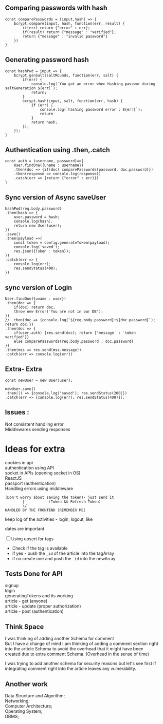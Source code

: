 ## Comparing passwords with hash
    const comparePasswords = (input,hash) => {
        bcrypt.compare(input, hash, function(err, result) {
            if(err) return {"error" : err};
            if(result) return {"message" : "verified"};
            return {"message" : "invalid password"}
        })
    }


## Generating password hash
    const hashPwd = input => {
        bcrypt.genSalt(saltRounds, function(err, salt) {
            if(err) { 
                console.log(`You got an error when Hashing passwor during saltGeneration ${err}`);
                return;
            }
            bcrypt.hash(input, salt, function(err, hash) {
                if (err) {
                    console.log(`hashing password error : ${err}`);
                    return
                }
                return hash;
            });
        });
    }

## Authentication using .then,.catch
    const auth = (username, password)=>{
        User.findOne({uname : username})
        .then(doc => {if(doc) comparePasswords(password, doc.password)})
        .then(response => console.log(response))
        .catch(err => {return {"error" : err}})
    }

## Sync version of **Async saveUser**

    hashPwd(req.body.password)
    .then(hash => {
        user.password = hash;
        console.log(hash);
        return new User(user);
    })
    .save()
    .then(payload =>{
        const token = config.generateToken(payload);
        console.log('saved');
        res.json({Token : token});
    })
    .catch(err => {
        console.log(err);
        res.sendStatus(400);
    })

## sync version of **Login**

    User.findOne({uname : user})
    .then(doc => {
        if(doc) return doc;
        throw new Error('You are not in our DB');
    })
    // .then(doc => {console.log(`${req.body.password}+${doc.password}`); return doc;})
    .then(doc => {
        if(user.auth) {res.send(doc); return {'message' : 'token verified'}}
        else comparePasswords(req.body.password , doc.password)
    })
    .then(mss => res.send(mss.message))
    .catch(err => console.log(err))

## Extra- Extra
    const newUser = new User(user);

    newUser.save()
    .then(() => {console.log('saved'); res.sendStatus(200)})
    .catch(err => {console.log(err); res.sendStatus(400)});

## Issues :

Not consistent handling error<br>
Middlewares sending responses<br>

# Ideas for extra

cookies in api<br>
authentication using API<br>
socket in APIs (opening socket in OS)<br>
ReactJS<br>
passport (authentication)<br>
Handling errors using middleware<br>


    (Don't worry about saving the token)- just send it
            |           (Token && Refresh Token)
            \/
    HANDLED BY THE FRONTEND (REMEMBER ME)


keep log of the activities - login, logout, like<br>

dates are important<br>

<input type="checkbox"/>Using upsert for tags<br>
- Check if the tag is available
- if yes - push the `_id` of the article into the tagArray
- if no create one and push the `_id` into the newArray

## Tests Done for API

signup<br>
login<br>
generatingTokens and its working<br>
article - get (anyone)<br>
article - update (proper authorization) <br>
article - post (authentication) <br>

## Think Space

I was thinking of adding another Schema for comment<br>
But I have a change of mind I am thinking of adding a comment section right into the article Schema to avoid the overhead that it might have been created due to extra comment Schema. (Overhead in the sense of time)<br>

I was trying to add another schema for security reasons but let's see first if integrating comment right into the article leaves any vulnerability.

## Another work

Data Structure and Algorithm;<br>
Networking;<br>
Computer Architecture;<br>
Operating System;<br>
DBMS;<br>